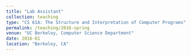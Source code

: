 ```yaml
---
title: "Lab Assistant"
collection: teaching
type: "CS 61A: The Structure and Interpretation of Computer Programs"
permalink: /teaching/2016-spring
venue: "UC Berkeley, Computer Science Department"
date: 2016-01
location: "Berkeley, CA"
---
```


<!-- This is a description of a teaching experience. You can use markdown like any other post.

Heading 1
======

Heading 2
======

Heading 3
====== -->
